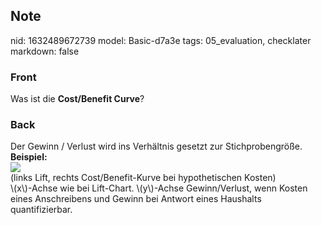 ## Note
nid: 1632489672739
model: Basic-d7a3e
tags: 05_evaluation, checklater
markdown: false

### Front
Was ist die <b>Cost/Benefit Curve</b>?

### Back
<div>
  Der Gewinn / Verlust wird ins Verhältnis gesetzt zur
  Stichprobengröße.
</div>
<div>
  <b>Beispiel:</b>
</div>
<div><img src=
"paste-1e281fe0651109997ad9a55af17fff2aaee959cb.jpg"></div>
<div>
  (links Lift, rechts Cost/Benefit-Kurve bei hypothetischen Kosten)
</div>
<div>
  \(x\)-Achse wie bei Lift-Chart. \(y\)-Achse Gewinn/Verlust, wenn
  Kosten eines Anschreibens und Gewinn bei Antwort eines Haushalts
  quantifizierbar.
</div>
